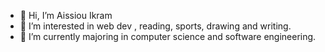 - 👋 Hi, I’m Aissiou Ikram
- 👀 I’m interested in web dev , reading, sports, drawing  and writing. 
- 🌱 I’m currently majoring in computer science and software engineering. 


<!---
AiIkram/AiIkram is a ✨ special ✨ repository because its `README.md` (this file) appears on your GitHub profile.
You can click the Preview link to take a look at your changes.
--->
